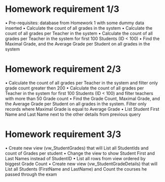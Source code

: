 # Homework requirement 1/3
• Pre-requisites:  database from Homework 1 with  some dummy data inserted
• Calculate the count of all grades  in the  system
• Calculate the count of all grades  per Teacher in the system
• Calculate the count of all grades  per Teacher in the system for first 100 Students (ID < 100)
• Find the  Maximal Grade,  and the Average Grade per Student on all grades  in the system

# Homework requirement 2/3
• Calculate the count of all grades  per Teacher in the system and filter only grade count greater then  200
• Calculate the count of all grades  per Teacher in the system for first 100 Students  (ID < 100) and filter teachers  with  more than 50 Grade count
• Find the  Grade Count, Maximal Grade, and the Average Grade per Student  on all grades  in the system. Filter only records where Maximal Grade is equal to Average Grade
• List Student  First  Name and Last Name next to the other details  from previous query

# Homework requirement 3/3
• Create new  view (vw_StudentGrades) that will  List all StudentIds and count of Grades  per student
• Change the view to show Student  First  and Last Names instead  of StudentID
• List all rows from view ordered by biggest  Grade Count
• Create new  view (vw_StudentGradeDetails) that will List all Students (FirstName  and LastName) and Count the courses  he passed  through 
the exam
